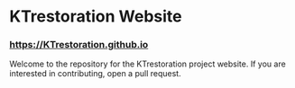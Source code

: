 # KTrestoration Website

### <https://KTrestoration.github.io>

Welcome to the repository for the KTrestoration
project website. If you are interested in
contributing, open a pull request.